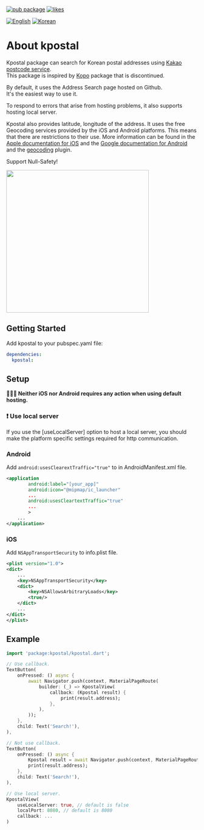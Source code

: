 [![pub package](https://img.shields.io/pub/v/kpostal.svg?label=kpostal&color=blue)](https://pub.dev/packages/kpostal)
[![likes](https://badges.bar/kpostal/likes)](https://pub.dev/packages/kpostal/score)

[![English](https://img.shields.io/badge/Language-English-9cf?style=for-the-badge)](README.md)
[![Korean](https://img.shields.io/badge/Language-Korean-9cf?style=for-the-badge)](README.ko-kr.md)


# About kpostal

Kpostal package can search for Korean postal addresses using [Kakao postcode service](https://postcode.map.daum.net/guide).   
This package is inspired by [Kopo](https://pub.dev/packages/kopo) package that is discontinued.

By default, it uses the Address Search page hosted on Github.   
It's the easiest way to use it.

To respond to errors that arise from hosting problems, it also supports hosting local server.

Kpostal also provides latitude, longitude of the address. It uses the free Geocoding services provided by the iOS and Android platforms. This means that there are restrictions to their use. More information can be found in the [Apple documentation for iOS](https://developer.apple.com/documentation/corelocation/clgeocoder) and the [Google documentation for Android](https://developer.android.com/reference/android/location/Geocoder) and the [geocoding](https://pub.dev/packages/geocoding) plugin.

Support Null-Safety!

<div><img src="https://tykann.github.io/kpostal/assets/screenshot.png" width="375"></div>

## Getting Started

Add kpostal to your pubspec.yaml file:
```yaml
dependencies:
  kpostal:
```

## Setup

**🧑🏻‍💻 Neither iOS nor Android requires any action when using default hosting.**

### ❗ Use local server
If you use the [useLocalServer] option to host a local server, you should make the platform specific settings required for http communication.
### Android
Add `android:usesClearextTraffic="true"` to <application> in AndroidManifest.xml file.
```xml
<application
        android:label="[your_app]"
        android:icon="@mipmap/ic_launcher"
        ...
        android:usesCleartextTraffic="true"
        ...
        >  
    ...
</application>
```

### iOS
Add `NSAppTransportSecurity` to info.plist file.
```xml
<plist version="1.0">
<dict>
    ...
    <key>NSAppTransportSecurity</key>
    <dict>
        <key>NSAllowsArbitraryLoads</key>
        <true/>
    </dict>
    ...
</dict>
</plist>
```
## Example

```dart
import 'package:kpostal/kpostal.dart';

// Use callback.
TextButton(
    onPressed: () async {
        await Navigator.push(context, MaterialPageRoute(
            builder: (_) => KpostalView(
                callback: (Kpostal result) {
                    print(result.address);
                }, 
            ),
        ));
    },
    child: Text('Search!'),
),

// Not use callback.
TextButton(
    onPressed: () async {
        Kpostal result = await Navigator.push(context, MaterialPageRoute(builder: (_) => KpostalView()));
        print(result.address);
    },
    child: Text('Search!'),
),

// Use local server.
KpostalView(
    useLocalServer: true, // default is false
    localPort: 8080, // default is 8080
    callback: ...
)
```